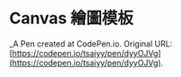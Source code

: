 # Canvas 繪圖模板
 _A Pen created at CodePen.io. Original URL: [https://codepen.io/tsaiyy/pen/dyyOJVg](https://codepen.io/tsaiyy/pen/dyyOJVg).

 